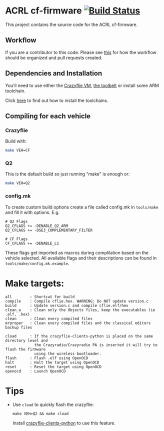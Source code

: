 # ACRL cf-firmware  [![Build Status](https://api.travis-ci.org/HovakimyanResearch/cf-firmware.svg)](https://travis-ci.org/HovakimyanResearch/cf-firmware)

This project contains the source code for the ACRL  cf-firmware.

## Workflow

If you are a contributor to this code. Please see
[this](https://github.com/HovakimyanResearch/cf-firmware/wiki/Workflow)
for how the workflow should be organized and pull requests created.

## Dependencies and Installation

You'll need to use either the [Crazyflie VM](https://wiki.bitcraze.io/projects:virtualmachine:index),
[the toolbelt](https://wiki.bitcraze.io/projects:dockerbuilderimage:index) or
install some ARM toolchain.

Click
[here](https://github.com/HovakimyanResearch/cf-firmware/wiki/Installation)
to find out how to install the toolchains.

## Compiling for each vehicle

### Crazyflie

Build with:
```bash
make VEH=CF
```
### Q2

This is the dafault build so just running "make" is enough or:
```bash
make VEH=Q2
```

### config.mk
To create custom build options create a file called config.mk in `tools/make`
and fill it with options. E.g.
```
# Q2 Flags
Q2_CFLAGS += -DENABLE_Q2_ARM
Q2_CFLAGS += -DSE3_COMPLEMENTARY_FILTER

# CF Flags
CF_CFLAGS += -DENABLE_L1
```
These flags get imported as macros during complilation based on the vehicle
selected. All available flags and their descriptions can be found in
`tools/make/config.mk.example`.

# Make targets:
```
all        : Shortcut for build
compile    : Compile cflie.hex. WARNING: Do NOT update version.c
build      : Update version.c and compile cflie.elf/hex
clean_o    : Clean only the Objects files, keep the executables (ie .elf, .hex)
clean      : Clean every compiled files
mrproper   : Clean every compiled files and the classical editors backup files

cload      : If the crazyflie-clients-python is placed on the same directory level and
             the Crazyradio/Crazyradio PA is inserted it will try to flash the firmware
             using the wireless bootloader.
flash      : Flash .elf using OpenOCD
halt       : Halt the target using OpenOCD
reset      : Reset the target using OpenOCD
openocd    : Launch OpenOCD
```

# Tips
* Use `cload` to quickly flash the crazyflie:
    ```
    make VEH=Q2 && make cload
    ```
    Install [crazyflie-clients-python](https://github.com/bitcraze/crazyflie-clients-python.git)
    to use this feature.
